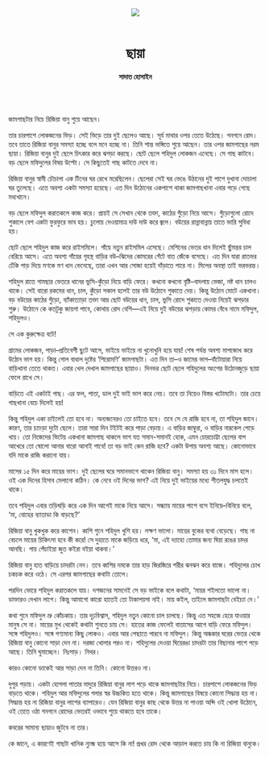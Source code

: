 <div align=center>
<img src=https://images.prothomalo.com/prothomalo-bangla%2F2021-01%2F9cbc3e38-ed33-4bcf-93b6-a6b2bcfcc3a1%2Fillustration.png?rect=0%2C64%2C1280%2C672&w=1200&ar=40%3A21&auto=format%2Ccompress&ogImage=true&mode=crop&overlay=&overlay_position=bottom&overlay_width_pct=1 />
<br><br>
<h1>ছায়া</h1> 
<h4>সাদাত হোসাইন</h4>
<br><br>
</div>

জামগাছটার নিচে রিজিয়া বানু শুয়ে আছেন।

তার চারপাশে লোকজনের ভিড়। সেই ভিড়ে তার দুই ছেলেও আছে। সূর্য মাথার ওপর তেতে উঠেছে। গনগনে রোদ। তবে তাতে রিজিয়া বানুর সমস্যা হচ্ছে বলে মনে হচ্ছে না। তিনি শান্ত ভঙ্গিতে শুয়ে আছেন। তার ওপর জামগাছের নরম ছায়া। রিজিয়া বানুর দুই ছেলে চিৎকার করে ঝগড়া করছে। ছোট ছেলে শহিদুল লোকজন এনেছে। সে গাছ কাটবে। বড় ছেলে মফিদুলের বিষয় উল্টো। সে কিছুতেই গাছ কাটতে দেবে না।

রিজিয়া বানুর স্বামী চৌচালা এক টিনের ঘর রেখে মরেছিলেন। ছেলেরা সেই ঘর ভেঙে উঠানের দুই পাশে দুখানা দোচালা ঘর তুলেছে। এতে অবশ্য একটা সমস্যা হয়েছে। এত দিন উঠোনের একপাশে থাকা জামগাছখানা এবার পড়ে গেছে মধ্যখানে।

বড় ছেলে মফিদুল করাতকলে কাজ করে। প্রায়ই সে সেখান থেকে তক্তা, কাঠের গুঁড়ো নিয়ে আসে। গুঁড়োগুলো রোদে শুকালে বেশ একটা ফুরফুরে ভাব হয়। চুলোয় দেওয়ামাত্র দাউ দাউ করে জ্বলে। বউয়ের রান্নাবান্নায় তাতে ভারি সুবিধা হয়।

ছোট ছেলে শহিদুল কাজ করে রাইসমিলে। গাঁয়ে নতুন রাইসমিল এসেছে। মেশিনের ভেতর ধান দিলেই ছুঁমন্তর চাল বেরিয়ে আসে। এতে অবশ্য গাঁয়ের গৃহস্থ বাড়ির বউ–ঝিদের কোমরের গেঁটে বাত জেঁকে বসেছে। এত দিন যারা রাতভর ঢেঁকি পাড় দিয়ে মণকে মণ ধান ভেনেছে, তারা এখন আর সোজা হয়েই দাঁড়াতে পারে না। মিলের অবস্থা তাই ভরভরন্ত।

শহিদুল রাতে গামছার ভেতরে ধানের ভুসি-কুঁড়ো নিয়ে বাড়ি ফেরে। কখনো কখনো বৃষ্টি–বাদলায় ভেজা, নষ্ট ধান চালও থাকে। সেই বারো রকমের ধান, চাল, কুঁড়ো সকাল হলেই তার বউ উঠোনে শুকাতে দেয়। কিন্তু উঠোন মোটে একখানা। বড় বউয়ের কাঠের গুঁড়ো, ব্যাঁকাত্যাড়া তক্তা আর ছোট বউয়ের ধান, চাল, ভুসি রোদে শুকাতে দেওয়া নিয়েই ঝগড়ার শুরু। উঠোনে কে কতটুকু জায়গা পাবে, কোথায় রোদ বেশি—এই নিয়ে দুই বউয়ের ঝগড়ায় কোমর বেঁধে নামে মফিদুল, শহিদুলও।

সে এক কুরুক্ষেত্র বটে!

গ্রামের লোকজন, পাড়া–প্রতিবেশী ছুটে আসে, ভাইয়ে ভাইয়ে না খুনোখুনি হয়ে যায়! শেষ পর্যন্ত অবশ্য মাপজোখ করে উঠোন ভাগ হয়। কিন্তু গোল বাধাল দুষ্টের ‘শিরোমণি’ জামগাছটা। এত দিন তা–ও জামের ভাগ–বাঁটোয়ারা নিয়ে বাড়িখানা তেতে থাকত। এবার খেল দেখাল জামগাছের ছায়াও। দিনভর ছোট ছেলে শহিদুলের অংশের উঠোনজুড়ে ছায়া ফেলে রাখে সে।

বাড়িতে এই একটাই গাছ। এর ফল, পাতা, ডাল দুই ভাই ভাগ করে নেয়। তবে তা নিয়েও বিস্তর খটোমটো। তার চেয়ে গাছখানা বেচে দিলেই হয়!

কিন্তু শহিদুল একা চাইলেই তো হবে না। অন্যজনেরও তো চাইতে হবে। তবে সে যে রাজি হবে না, তা শহিদুল জানে। কারণ, তার চ্যাংড়া দুটো ছেলে। তারা সারা দিন টইটই করে পাড়া বেড়ায়। এ বাড়ির জাম্বুরা, ও বাড়ির নারকেল পেড়ে খায়। তো নিজেদের ভিটেয় একখানা জামগাছ থাকলে ভাগ যত সমান-সমানই হোক, এমন চোরচোট্টা ছেলের বাপ আখেরে তো ষোলো আনার বারো আনাই পাবে! তা বড় ভাই কেন রাজি হবে? একটা উপায় অবশ্য আছে। কোনোভাবে যদি মাকে রাজি করানো যায়।

মাসের ১৫ দিন করে মায়ের ভাগ। দুই ছেলের ঘরে সমানভাগে থাকেন রিজিয়া বানু। সমস্যা হয় ৩১ দিনে মাস হলে। ওই এক দিনের হিসাব মেলানো কঠিন। কে নেবে ওই দিনের ভাগ? এই নিয়ে দুই ভাইয়ের মধ্যে শীতলযুদ্ধ চলতেই থাকে।

তবে শহিদুল এবার তড়িঘড়ি করে এক দিন আগেই মাকে নিয়ে আসে। সন্ধ্যায় মায়ের পাশে বসে ইনিয়ে–বিনিয়ে বলে, ‘মা, বোহের ব্যাতাডা কি বাড়ছে?’

রিজিয়া বানু খুকখুক করে কাশেন। কাশি শুনে শহিদুল খুশি হয়। লক্ষণ ভালো। মায়ের বুকের ব্যথা বেড়েছে। গাছ না বেচলে মায়ের চিকিৎসা হবে কী করে! সে দুহাতে মাকে জড়িয়ে ধরে, ‘মা, এই দ্যাহো তোমার জন্য ঘিয়া রঙের চাদর আনছি। গায় পেঁচাইয়া জুত কইরা বইয়া থাকবা।’

রিজিয়া বানু হাত বাড়িয়ে চাদরটা নেন। তবে কাশির দমকে তার হাড় জিরজিরে শরীর ঝনঝন করে বাজে। শহিদুলের চোখ চকচক করে ওঠে। সে এরপর জামগাছের কথাটা তোলে।

পরদিন ভোরে শহিদুল করাতকলে যায়। দশজনের সামনেই সে বড় ভাইকে বলে কথাটা, ‘মায়র শইলতো ভালো না। ডাক্তারও দেখান লাগে। কিন্তু আমাগো কারো হাতেই তো টাকাপয়সা নাই। মায় কইল, তাইলে জামগাছটা বেইচ্যা দে।’

কথা শুনে মফিদুল ভ্রু কোঁচকায়। তার দৃঢ়বিশ্বাস, শহিদুল নতুন কোনো চাল চালছে। কিন্তু এত সহজে হেরে যাওয়ার মানুষ সে না। মায়ের মুখ থেকেই কথাটা শুনতে চায় সে। হাতের কাজ ফেলেই বাতাসের আগে বাড়ি ফেরে মফিদুল। সঙ্গে শহিদুলও। সঙ্গে গণ্যমান্য কিছু লোকও। এবার আর পেছাতে পারবে না মফিদুল। কিন্তু অন্ধকার ঘরের ভেতর থেকে রিজিয়া বানু কোনো সাড়া দেন না। দরজা খোলার পরও না। শহিদুলের দেওয়া ঘিয়েরঙা চাদরটা তার বিছানার পাশে পড়ে আছে। তিনি ঘুমাচ্ছেন। নিঃসাড়। নিথর।

কারও কোনো ডাকেই আর সাড়া দেন না তিনি। কোনো উত্তরও না।

দুপুর গড়ায়। একটা হোগলা পাতার মাদুরে রিজিয়া বানুর লাশ পড়ে থাকে জামগাছটার নিচে। চারপাশে লোকজনের ভিড় বাড়তে থাকে। শহিদুল আর মফিদুলের গলার স্বর উচ্চকিত হতে থাকে। কিন্তু জামগাছের বিষয়ে কোনো সিদ্ধান্ত হয় না। সিদ্ধান্ত হয় না রিজিয়া বানুর লাশের ব্যাপারেও। যেন রিজিয়া বানুর কাছ থেকে উত্তর না পাওয়া অব্দি ওই খোলা উঠোনে, ওই তেতে ওঠা গনগনে রোদের ভেতরই ওভাবে শুয়ে থাকতে হবে তাকে।

কবরের সামান্য ছায়াও জুটবে না তার।

কে জানে, এ কারণেই গাছটা খানিক ন্যুব্জ হয়ে আসে কি না! প্রখর রোদ থেকে আড়াল করতে চায় কি না রিজিয়া বানুকে।
